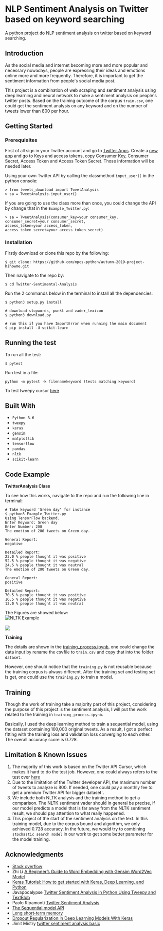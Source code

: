 # NLP Sentiment Analysis on Twitter based on keyword searching

A python project do NLP sentiment analysis on twitter based on keyword searching.

## Introduction

As the social media and internet becoming more and more popular and necessary nowadays, people are expressing their ideas and emotions online more and more frequently. Therefore, it is important to get the sentiment information from people's social media post.  

This project is a combination of web scraping and sentiment analysis using deep learning and neural network to make a sentiment analysis on people's twitter posts. Based on the training outcome of the corpus  `train.csv`, one could get the sentiment analysis on any keyword and on the number of tweets lower than 800 per hour.

## Getting Started

### Prerequisites

First of all sign in your Twitter account and go to [Twitter Apps](https://developer.twitter.com/en/apps). Create a [new app](https://www.toptal.com/python/twitter-data-mining-using-python) and go to Keys and access tokens, copy Consumer Key, Consumer Secret, Access Token and Access Token Secret. Those information will be needed later. 

Using your own Twitter API by calling the classmethod `input_user()` in the python console:

```
> from tweets_download import TweetAnalysis
> sa = TweetAnalysis.input_user()
```
If you are going to use the class more than once, you could change the API by change that in the `Example_Twitter.py`:
```
> sa = TweetAnalysis(consumer_key=your consumer_key,  
consumer_secret=your consumer_secret,  
access_token=your access_token,  
access_token_secret=your access_token_secret)
```
### Installation

Firstly download or clone this repo by the following:
```
$ git clone: https://github.com/mpcs-python/autumn-2019-project-hihowme.git
```
Then navigate to the repo by:
```
$ cd Twitter-Sentimental-Analysis
```
Run the 2 commands below in the terminal to install all the dependencies:
```
$ python3 setup.py install

# download stopwords, punkt and vader_lexicon
$ python3 download.py 

# run this if you have ImportError when running the main document
$ pip install -U scikit-learn
```
## Running the test

To run all the test:
```
$ pytest
```
Run test in a file:
```
python -m pytest -k filenamekeyword (tests matching keyword)
```

To test tweepy cursor [here](http://docs.tweepy.org/en/latest/running_tests.html)
## Built With

-   `Python 3.6`
-   `tweepy`
-   `keras`
-   `gensim`
-   `matplotlib`
-   `tensorflow`
-   `pandas`
-   `nltk`
-   `scikit-learn`

## Code Example

**TwitterAnalysis Class**

To see how this works, navigate to the repo and run the following line in terminal:
```
# Take keyword 'Green day' for instance
$ python3 Example_Twitter.py
Using TensorFlow backend.
Enter Keyword: Green day
Enter Number: 200
The emotion of 200 tweets on Green day. 

General Report: 
negative

Detailed Report: 
23.0 % people thought it was positive
52.5 % people thought it was negative
24.5 % people thought it was neutral
The emotion of 200 tweets on Green day. 

General Report: 
positive

Detailed Report: 
70.5 % people thought it was positive
16.5 % people thought it was negative
13.0 % people thought it was neutral

```
The Figures are showed below:\
![NLTK Example](https://github.com/hihowme/Twitter-Sentimental-Analysis/blob/master/figures/result_1_nltk.png)\
\
![](https://github.com/hihowme/Twitter-Sentimental-Analysis/blob/master/figures/result_2_training.png)

**Training**

The details are shown in the [training_process.ipynb](https://github.com/mpcs-python/autumn-2019-project-hihowme/blob/master/training_process.ipynb), one could change the
data input by rename the csvfile to `train.csv` and copy that into the folder `dataset`.

However, one should notice that the `training.py` is not reusable because the training corpus
is always different. After the training set and testing set is get, one could use the `training.py`
to train a model.

## Training
Though the work of training take a majority part of this project, considering the purpose of this project is the sentiment analysis, I will put the work related to the training in `training_process.ipynb`.

Basically, I used the deep learning method to train a sequential model, using the dataset containing 100,000 original tweets. 
As a result, I got a perfect fitting with the training loss and validation loss converging to each other.
The overall accuracy score is 0.728.

## Limitation & Known Issues

1.  The majority of this work is based on the Twitter API Cursor, which makes it hard to do the test job. However, one could always refers to the test over [here](https://github.com/mpcs-python/autumn-2019-project-hihowme/blob/master/training_process.ipynb)
2.  Due to the limitation of the Twitter developer API, the maximum number of tweets to analyze is 800. If needed, one could pay a monthly fee to get a premium Twitter API for bigger dataset`.
3.  We include both NLTK analysis and the training method to get a comparison. The NLTK 
sentiment vader should in general be precise, if our model predicts a model that is far
away from the NLTK sentiment result, we should pay attention to what really happened.
4.  This project of the start of the sentiment analysis on the text. In this
training model, due to the corpus bound and algorithm, we only achieved 0.728 accuracy.
In the future, we would try to combining `stochastic search model` in our work
to get some better parameter for the model training.

## Acknowledgments

-   [Stack overflow](https://stackoverflow.com/)
-   Zhi Li  [A Beginner’s Guide to Word Embedding with Gensim Word2Vec Model](https://towardsdatascience.com/a-beginners-guide-to-word-embedding-with-gensim-word2vec-model-5970fa56cc92)
-   [Keras Tutorial: How to get started with Keras, Deep Learning, and Python](https://www.pyimagesearch.com/2018/09/10/keras-tutorial-how-to-get-started-with-keras-deep-learning-and-python/)
-   Javapocalypse  [Twitter Sentiment Analysis in Python Using Tweepy and TextBlob](https://www.youtube.com/watch?v=eFdPGpny_hY)
-   Paolo Ripamonti  [Twitter Sentiment Analysis](https://www.kaggle.com/paoloripamonti/twitter-sentiment-analysis/output)
-   [The Sequential model API](https://keras.io/models/sequential/)
-   [Long short-term memory](https://en.wikipedia.org/wiki/Long_short-term_memory)
-   [Dropout Regularization in Deep Learning Models With Keras](https://machinelearningmastery.com/dropout-regularization-deep-learning-models-keras/)
-   Jimit Mistry  [twitter sentiment analysis basic](https://www.kaggle.com/mistryjimit26/twitter-sentiment-analysis-basic)
